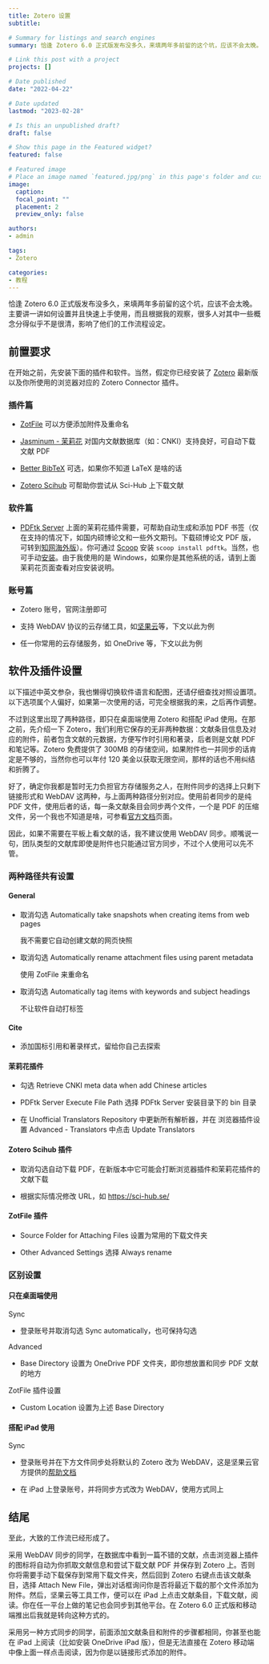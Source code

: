 ```yaml
---
title: Zotero 设置
subtitle: 

# Summary for listings and search engines
summary: 恰逢 Zotero 6.0 正式版发布没多久，来填两年多前留的这个坑，应该不会太晚。主要讲一讲如何设置并且快速上手使用，而且根据我的观察，很多人对其中一些概念分得似乎不是很清，影响了他们的工作流程设定。

# Link this post with a project
projects: []

# Date published
date: "2022-04-22"

# Date updated
lastmod: "2023-02-28"

# Is this an unpublished draft?
draft: false

# Show this page in the Featured widget?
featured: false

# Featured image
# Place an image named `featured.jpg/png` in this page's folder and customize its options here.
image:
  caption: 
  focal_point: ""
  placement: 2
  preview_only: false

authors:
- admin

tags:
- Zotero

categories:
- 教程
---
```


<!-- # Zotero 设置 -->

恰逢 Zotero 6.0 正式版发布没多久，来填两年多前留的这个坑，应该不会太晚。主要讲一讲如何设置并且快速上手使用，而且根据我的观察，很多人对其中一些概念分得似乎不是很清，影响了他们的工作流程设定。

## 前置要求

在开始之前，先安装下面的插件和软件。当然，假定你已经安装了 [Zotero](https://www.zotero.org/download/) 最新版以及你所使用的浏览器对应的 Zotero Connector 插件。

### 插件篇

- [ZotFile](http://zotfile.com/) 可以方便添加附件及重命名

- [Jasminum - 茉莉花](https://github.com/l0o0/jasminum) 对国内文献数据库（如：CNKI）支持良好，可自动下载文献 PDF

- [Better BibTeX](https://retorque.re/zotero-better-bibtex/) 可选，如果你不知道 LaTeX 是啥的话

- [Zotero Scihub](https://github.com/ethanwillis/zotero-scihub) 可帮助你尝试从 Sci-Hub 上下载文献

### 软件篇

- [PDFtk Server](https://www.pdflabs.com/tools/pdftk-server/) 上面的茉莉花插件需要，可帮助自动生成和添加 PDF 书签（仅在支持的情况下，如国内硕博论文和一些外文期刊。下载硕博论文 PDF 版，可转到[知网海外版](https://chn.oversea.cnki.net/index/)）。你可通过 [Scoop](https://www.iamzs.top/archives/scoop-guidebook.html) 安装 `scoop install pdftk`。当然，也可手动[安装](https://www.pdflabs.com/tools/pdftk-server/)。由于我使用的是 Windows，如果你是其他系统的话，请到上面茉莉花页面查看对应安装说明。

### 账号篇

- Zotero 账号，官网注册即可

- 支持 WebDAV 协议的云存储工具，如[坚果云](https://www.jianguoyun.com/)等，下文以此为例

- 任一你常用的云存储服务，如 OneDrive 等，下文以此为例

## 软件及插件设置

以下描述中英文参杂，我也懒得切换软件语言和配图，还请仔细查找对照设置项。以下选项属个人偏好，如果第一次使用的话，可完全根据我的来，之后再作调整。

不过到这里出现了两种路径，即只在桌面端使用 Zotero 和搭配 iPad 使用。在那之前，先介绍一下 Zotero，我们利用它保存的无非两种数据：文献条目信息及对应的附件，前者包含文献的元数据，方便写作时引用和著录，后者则是文献 PDF 和笔记等。Zotero 免费提供了 300MB 的存储空间，如果附件也一并同步的话肯定是不够的，当然你也可以年付 120 美金以获取无限空间，那样的话也不用纠结和折腾了。

好了，确定你我都是暂时无力负担官方存储服务之人，在附件同步的选择上只剩下链接形式和 WebDAV 这两种，与上面两种路径分别对应。使用前者同步的是纯 PDF 文件，使用后者的话，每一条文献条目会同步两个文件，一个是 PDF 的压缩文件，另一个我也不知道是啥，可参看[官方文档](https://www.zotero.org/support/sync)页面。

因此，如果不需要在平板上看文献的话，我不建议使用 WebDAV 同步。顺嘴说一句，团队类型的文献库即使是附件也只能通过官方同步，不过个人使用可以先不管。

### 两种路径共有设置

#### General

- 取消勾选 Automatically take snapshots when creating items from web pages

  我不需要它自动创建文献的网页快照

- 取消勾选 Automatically rename attachment files using parent metadata

  使用 ZotFile 来重命名

- 取消勾选 Automatically tag items with keywords and subject headings

  不让软件自动打标签

#### Cite

- 添加国标引用和著录样式，留给你自己去探索

#### 茉莉花插件

- 勾选 Retrieve CNKI meta data when add Chinese articles

- PDFtk Server Execute File Path 选择 PDFtk Server 安装目录下的 bin 目录

- 在 Unofficial Translators Repository 中更新所有解析器，并在 浏览器插件设置 Advanced - Translators 中点击 Update Translators

#### Zotero Scihub 插件

- 取消勾选自动下载 PDF，在新版本中它可能会打断浏览器插件和茉莉花插件的文献下载

- 根据实际情况修改 URL，如 <https://sci-hub.se/>

#### ZotFile 插件

- Source Folder for Attaching Files 设置为常用的下载文件夹

- Other Advanced Settings 选择 Always rename

### 区别设置

#### 只在桌面端使用

Sync

- 登录账号并取消勾选 Sync automatically，也可保持勾选

Advanced

- Base Directory 设置为 OneDrive PDF 文件夹，即你想放置和同步 PDF 文献的地方

ZotFile 插件设置

- Custom Location 设置为上述 Base Directory

#### 搭配 iPad 使用

Sync

- 登录账号并在下方文件同步处将默认的 Zotero 改为 WebDAV，这是坚果云官方提供的[帮助文档](https://help.jianguoyun.com/?p=3168)

- 在 iPad 上登录账号，并将同步方式改为 WebDAV，使用方式同上

## 结尾

至此，大致的工作流已经形成了。

采用 WebDAV 同步的同学，在数据库中看到一篇不错的文献，点击浏览器上插件的图标将自动为你抓取文献信息和尝试下载文献 PDF 并保存到 Zotero 上。否则你将需要手动下载保存到常用下载文件夹，然后回到 Zotero 右键点击该文献条目，选择 Attach New File，弹出对话框询问你是否将最近下载的那个文件添加为附件。然后，坚果云等工具工作，便可以在 iPad 上点击文献条目，下载文献，阅读。你在任一平台上做的笔记也会同步到其他平台。在 Zotero 6.0 正式版和移动端推出后我就是转向这种方式的。

采用另一种方式同步的同学，前面添加文献条目和附件的步骤都相同，你甚至也能在 iPad 上阅读（比如安装 OneDrive iPad 版），但是无法直接在 Zotero 移动端中像上面一样点击阅读，因为你是以链接形式添加的附件。

<!-- **Sync**

登录账号并取消勾选 Sync automatically（弃用）
附件通过坚果云与 iPad 同步（新增） -->

<!-- **Advanced**

Base Directory 设置为 OneDrive PDF 文件夹（弃用） -->

<!-- **ZotFile 插件设置**

Source Folder for Attaching Files 设置为下载文件夹
Custom Location 设置为上述 Base Directory（弃用）
Other Advanced Settings 选择 Always rename -->
